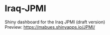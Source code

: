 # Iraq-JPMI
Shiny dashboard for the Iraq JPMI (draft version) <br>
Preview: https://mabues.shinyapps.io/JPMI/
